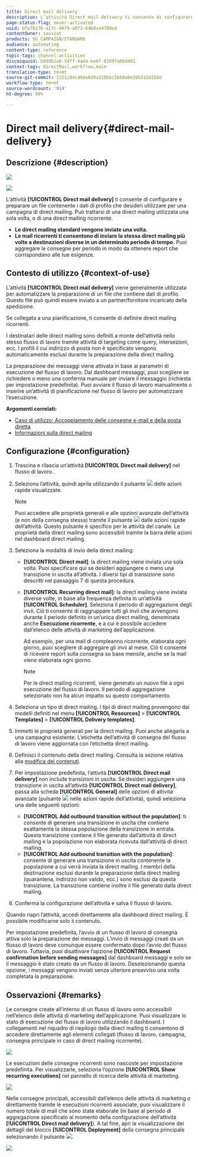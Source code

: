 ```yaml
---
title: Direct mail delivery
description: L’attività Direct mail delivery ti consente di configurare l’invio di una direct mailing singola o ricorrente in un flusso di lavoro.
page-status-flag: never-activated
uuid: bfa7b176-a17c-4079-a073-64b8ce4788ed
contentOwner: sauviat
products: SG_CAMPAIGN/STANDARD
audience: automating
content-type: reference
topic-tags: channel-activities
discoiquuid: b9ddb2a0-54ff-4ada-be6f-8109fa06d461
context-tags: directMail,workflow,main
translation-type: tm+mt
source-git-commit: 1321c84c49de6d9a318bbc5bb8a0e28b332d2b5d
workflow-type: tm+mt
source-wordcount: '914'
ht-degree: 99%

---
```



# Direct mail delivery{#direct-mail-delivery}

## Descrizione {#description}

![](assets/paper.png)

![](assets/recurrentpaper.png)

L’attività **[!UICONTROL Direct mail delivery]** ti consente di configurare e preparare un file contenente i dati di profilo che desideri utilizzare per una campagna di direct mailing. Può trattarsi di una direct mailing utilizzata una sola volta, o di una direct mailing ricorrente.

* **Le direct mailing standard vengono inviate una volta.**
* **Le mail ricorrenti ti consentono di inviare la stessa direct mailing più volte a destinazioni diverse in un determinato periodo di tempo.** Puoi aggregare le consegne per periodo in modo da ottenere report che corrispondano alle tue esigenze.

## Contesto di utilizzo {#context-of-use}

L’attività **[!UICONTROL Direct mail delivery]** viene generalmente utilizzata per automatizzare la preparazione di un file che contiene dati di profilo. Questo file può quindi essere inviato a un partner/fornitore incaricato della spedizione.

Se collegata a una pianificazione, ti consente di definire direct mailing ricorrenti.

I destinatari delle direct mailing sono definiti a monte dell’attività nello stesso flusso di lavoro tramite attività di targeting come query, intersezioni, ecc. I profili il cui indirizzo di posta non è specificato vengono automaticamente esclusi durante la preparazione della direct mailing.

La preparazione dei messaggi viene attivata in base ai parametri di esecuzione del flusso di lavoro. Dal dashboard messaggi, puoi scegliere se richiedere o meno una conferma manuale per inviare il messaggio (richiesta per impostazione predefinita). Puoi avviare il flusso di lavoro manualmente o inserire un’attività di pianificazione nel flusso di lavoro per automatizzare l’esecuzione.

**Argomenti correlati:**

* [Caso di utilizzo: Accoppiamento delle consegne e-mail e della posta diretta](../../automating/using/coupling-email-direct-mail.md)
* [Informazioni sulla direct mailing](../../channels/using/about-direct-mail.md)

## Configurazione {#configuration}

1. Trascina e rilascia un’attività **[!UICONTROL Direct mail delivery]** nel flusso di lavoro.
1. Seleziona l’attività, quindi aprila utilizzando il pulsante ![](assets/edit_darkgrey-24px.png) delle azioni rapide visualizzate.

   >[!NOTE]
   >
   >Puoi accedere alle proprietà generali e alle opzioni avanzate dell’attività (e non della consegna stessa) tramite il pulsante ![](assets/dlv_activity_params-24px.png) dalle azioni rapide dell’attività. Questo pulsante è specifico per le attività del canale. Le proprietà della direct mailing sono accessibili tramite la barra delle azioni nel dashboard direct mailing.

1. Seleziona la modalità di invio della direct mailing:

   * **[!UICONTROL Direct mail]**: la direct mailing viene inviata una sola volta. Puoi specificare qui se desideri aggiungere o meno una transizione in uscita all’attività. I diversi tipi di transizione sono descritti nel passaggio 7 di questa procedura.
   * **[!UICONTROL Recurring direct mail]**: la direct mailing viene inviata diverse volte, in base alla frequenza definita in un’attività **[!UICONTROL Scheduler]**. Seleziona il periodo di aggregazione degli invii. Ciò ti consente di raggruppare tutti gli invii che avvengono durante il periodo definito in un’unica direct mailing, denominata anche **Esecuzione ricorrente**, e a cui è possibile accedere dall’elenco delle attività di marketing dell’applicazione.

      Ad esempio, per una mail di compleanno ricorrente, elaborata ogni giorno, puoi scegliere di aggregare gli invii al mese. Ciò ti consente di ricevere report sulla consegna su base mensile, anche se la mail viene elaborata ogni giorno.

      >[!NOTE]
      >
      >Per le direct mailing ricorrenti, viene generato un nuovo file a ogni esecuzione del flusso di lavoro. Il periodo di aggregazione selezionato non ha alcun impatto su questo comportamento.

1. Seleziona un tipo di direct mailing. I tipi di direct mailing provengono dai modelli definiti nel menu **[!UICONTROL Resources]** > **[!UICONTROL Templates]** > **[!UICONTROL Delivery templates]**.
1. Immetti le proprietà generali per la direct mailing. Puoi anche allegarla a una campagna esistente. L’etichetta dell’attività di consegna del flusso di lavoro viene aggiornata con l’etichetta direct mailing.
1. Definisci il contenuto della direct mailing. Consulta la sezione relativa alla [modifica dei contenuti](../../designing/using/personalization.md).
1. Per impostazione predefinita, l’attività **[!UICONTROL Direct mail delivery]** non include transizioni in uscita. Se desideri aggiungere una transizione in uscita all’attività **[!UICONTROL Direct mail delivery]**, passa alla scheda **[!UICONTROL General]** delle opzioni di attività avanzate (pulsante ![](assets/dlv_activity_params-24px.png) nelle azioni rapide dell’attività), quindi seleziona una delle seguenti opzioni:

   * **[!UICONTROL Add outbound transition without the population]**: ti consente di generare una transizione in uscita che contiene esattamente la stessa popolazione della transizione in entrata. Questa transizione contiene il file generato dall’attività di direct mailing e la popolazione non elaborata ricevuta dall’attività di direct mailing.
   * **[!UICONTROL Add outbound transition with the population]**: consente di generare una transizione in uscita contenente la popolazione a cui verrà inviata la direct mailing. I membri della destinazione esclusi durante la preparazione della direct mailing (quarantena, indirizzo non valido, ecc.) sono esclusi da questa transizione. La transizione contiene inoltre il file generato dalla direct mailing.

1. Conferma la configurazione dell’attività e salva il flusso di lavoro.

Quando riapri l’attività, accedi direttamente alla dashboard direct mailing. È possibile modificarne solo il contenuto.

Per impostazione predefinita, l’avvio di un flusso di lavoro di consegna attiva solo la preparazione dei messaggi. L’invio di messaggi creati da un flusso di lavoro deve comunque essere confermato dopo l’avvio del flusso di lavoro. Tuttavia, puoi disattivare l’opzione **[!UICONTROL Request confirmation before sending messages]** dal dashboard messaggi e solo se il messaggio è stato creato da un flusso di lavoro. Deselezionando questa opzione, i messaggi vengono inviati senza ulteriore preavviso una volta completata la preparazione.

## Osservazioni {#remarks}

Le consegne create all’interno di un flusso di lavoro sono accessibili nell’elenco delle attività di marketing dell’applicazione. Puoi visualizzare lo stato di esecuzione del flusso di lavoro utilizzando il dashboard. I collegamenti nel riquadro di riepilogo della direct mailing ti consentono di accedere direttamente agli elementi collegati (flusso di lavoro, campagna, consegna principale in caso di direct mailing ricorrente).

![](assets/wkf_display_parent_elements_direct_mail.png)

Le esecuzioni delle consegne ricorrenti sono nascoste per impostazione predefinita. Per visualizzarle, seleziona l’opzione **[!UICONTROL Show recurring executions]** nel pannello di ricerca delle attività di marketing.

![](assets/wkf_display_recurrent_executions_direct_mail.png)

Nelle consegne principali, accessibili dall’elenco delle attività di marketing o direttamente tramite le esecuzioni ricorrenti associate, puoi visualizzare il numero totale di mail che sono state elaborate (in base al periodo di aggregazione specificato al momento della configurazione dell’attività **[!UICONTROL Direct mail delivery]**). A tal fine, apri la visualizzazione dei dettagli del blocco **[!UICONTROL Deployment]** della consegna principale selezionando il pulsante ![](assets/wkf_dlv_detail_button.png).

![](assets/wkf_display_recurrent_executions_3_direct_mail.png)
